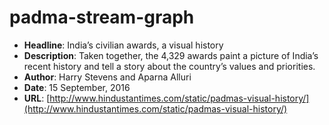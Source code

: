 # padma-stream-graph
- **Headline**: India’s civilian awards, a visual history
- **Description**: Taken together, the 4,329 awards paint a picture of India’s recent history and tell a story about the country’s values and priorities.
- **Author**: Harry Stevens and Aparna Alluri
- **Date**: 15 September, 2016
- **URL**: [http://www.hindustantimes.com/static/padmas-visual-history/](http://www.hindustantimes.com/static/padmas-visual-history/)
